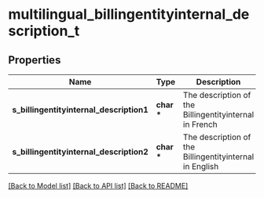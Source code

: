# multilingual_billingentityinternal_description_t

## Properties
Name | Type | Description | Notes
------------ | ------------- | ------------- | -------------
**s_billingentityinternal_description1** | **char \*** | The description of the Billingentityinternal in French | [optional] 
**s_billingentityinternal_description2** | **char \*** | The description of the Billingentityinternal in English | [optional] 

[[Back to Model list]](../README.md#documentation-for-models) [[Back to API list]](../README.md#documentation-for-api-endpoints) [[Back to README]](../README.md)



